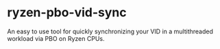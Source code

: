 # ryzen-pbo-vid-sync
An easy to use tool for quickly synchronizing your VID in a multithreaded workload via PBO on Ryzen CPUs.
